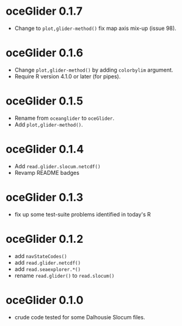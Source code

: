 # oceGlider 0.1.7

* Change to `plot,glider-method()` fix map axis mix-up (issue 98).

# oceGlider 0.1.6

* Change `plot,glider-method()` by adding `colorbylim` argument.
* Require R version 4.1.0 or later (for pipes).

# oceGlider 0.1.5

* Rename from `oceanglider` to `oceGlider`.
* Add `plot,glider-method()`.

# oceGlider 0.1.4

* Add `read.glider.slocum.netcdf()`
* Revamp README badges

# oceGlider 0.1.3

* fix up some test-suite problems identified in today's R

# oceGlider 0.1.2

* add `navStateCodes()`
* add `read.glider.netcdf()`
* add `read.seaexplorer.*()`
* rename `read.glider()` to `read.slocum()`

# oceGlider 0.1.0

* crude code tested for some Dalhousie Slocum files.
